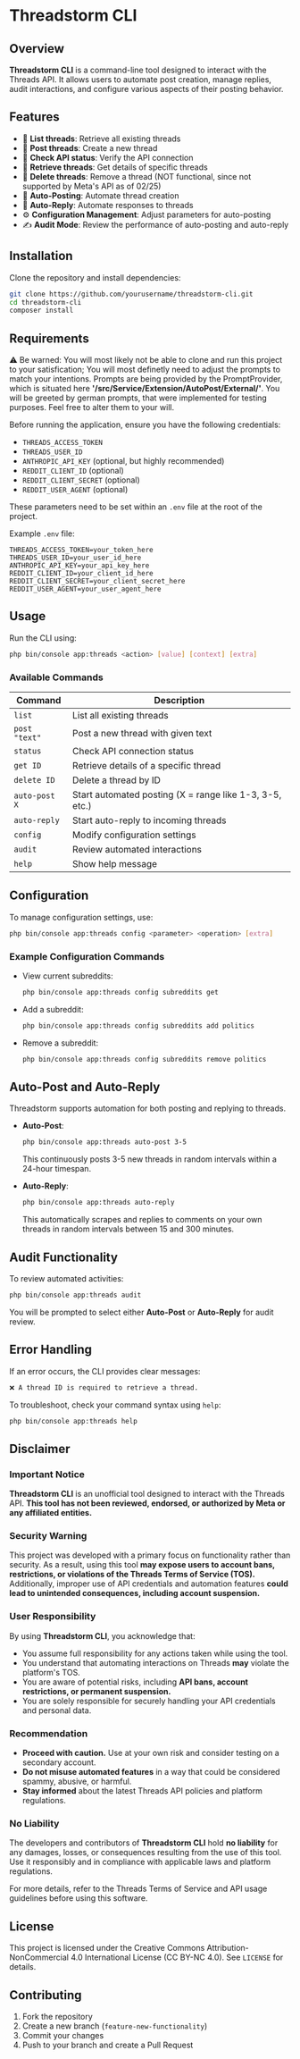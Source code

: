 # Threadstorm CLI

## Overview

**Threadstorm CLI** is a command-line tool designed to interact with the Threads API. It allows users to automate post creation, manage replies, audit interactions, and configure various aspects of their posting behavior.

## Features

- 📜 **List threads**: Retrieve all existing threads
- 📡 **Post threads**: Create a new thread
- 🔌 **Check API status**: Verify the API connection
- 🔎 **Retrieve threads**: Get details of specific threads
- 🛑 **Delete threads**: Remove a thread (NOT functional, since not supported by Meta's API as of 02/25)
- 🤖 **Auto-Posting**: Automate thread creation
- 🤖 **Auto-Reply**: Automate responses to threads
- ⚙️ **Configuration Management**: Adjust parameters for auto-posting
- ✍️ **Audit Mode**: Review the performance of auto-posting and auto-reply

## Installation

Clone the repository and install dependencies:

```sh
git clone https://github.com/yourusername/threadstorm-cli.git
cd threadstorm-cli
composer install
```

## Requirements

⚠️ Be warned: You will most likely not be able to clone and run this project to your satisfication;
You will most definetly need to adjust the prompts to match your intentions. 
Prompts are being provided by the PromptProvider, which is situated here **'/src/Service/Extension/AutoPost/External/'**.
You will be greeted by german prompts, that were implemented for testing purposes. Feel free to alter them to your will.

Before running the application, ensure you have the following credentials:

- `THREADS_ACCESS_TOKEN` 
- `THREADS_USER_ID`
- `ANTHROPIC_API_KEY` (optional, but highly recommended)
- `REDDIT_CLIENT_ID` (optional)
- `REDDIT_CLIENT_SECRET` (optional)
- `REDDIT_USER_AGENT` (optional)

These parameters need to be set within an `.env` file at the root of the project.

Example `.env` file:

```
THREADS_ACCESS_TOKEN=your_token_here
THREADS_USER_ID=your_user_id_here
ANTHROPIC_API_KEY=your_api_key_here
REDDIT_CLIENT_ID=your_client_id_here
REDDIT_CLIENT_SECRET=your_client_secret_here
REDDIT_USER_AGENT=your_user_agent_here
```

## Usage

Run the CLI using:

```sh
php bin/console app:threads <action> [value] [context] [extra]
```

### Available Commands

| Command       | Description                                             |
|---------------|---------------------------------------------------------|
| `list`        | List all existing threads                               |
| `post "text"` | Post a new thread with given text                       |
| `status`      | Check API connection status                             |
| `get ID`      | Retrieve details of a specific thread                   |
| `delete ID`   | Delete a thread by ID                                   |
| `auto-post X` | Start automated posting (X = range like 1-3, 3-5, etc.) |
| `auto-reply`  | Start auto-reply to incoming threads                    |
| `config`      | Modify configuration settings                           |
| `audit`       | Review automated interactions                           |
| `help`        | Show help message                                       |

## Configuration

To manage configuration settings, use:

```sh
php bin/console app:threads config <parameter> <operation> [extra]
```

### Example Configuration Commands

- View current subreddits:
  ```sh
  php bin/console app:threads config subreddits get
  ```
- Add a subreddit:
  ```sh
  php bin/console app:threads config subreddits add politics
  ```
- Remove a subreddit:
  ```sh
  php bin/console app:threads config subreddits remove politics
  ```

## Auto-Post and Auto-Reply

Threadstorm supports automation for both posting and replying to threads.

- **Auto-Post**:
  ```sh
  php bin/console app:threads auto-post 3-5
  ```
  This continuously posts 3-5 new threads in random intervals within a 24-hour timespan.

- **Auto-Reply**:
  ```sh
  php bin/console app:threads auto-reply
  ```
  This automatically scrapes and replies to comments on your own threads in random intervals between 15 and 300 minutes.

## Audit Functionality

To review automated activities:

```sh
php bin/console app:threads audit
```

You will be prompted to select either **Auto-Post** or **Auto-Reply** for audit review.

## Error Handling

If an error occurs, the CLI provides clear messages:

```sh
❌ A thread ID is required to retrieve a thread.
```

To troubleshoot, check your command syntax using `help`:

```sh
php bin/console app:threads help
```


## Disclaimer

### Important Notice

**Threadstorm CLI** is an unofficial tool designed to interact with the Threads API. **This tool has not been reviewed, endorsed, or authorized by Meta or any affiliated entities.**

### Security Warning

This project was developed with a primary focus on functionality rather than security. As a result, using this tool **may expose users to account bans, restrictions, or violations of the Threads Terms of Service (TOS).** Additionally, improper use of API credentials and automation features **could lead to unintended consequences, including account suspension.**

### User Responsibility

By using **Threadstorm CLI**, you acknowledge that:

- You assume full responsibility for any actions taken while using the tool.
- You understand that automating interactions on Threads **may** violate the platform's TOS.
- You are aware of potential risks, including **API bans, account restrictions, or permanent suspension.**
- You are solely responsible for securely handling your API credentials and personal data.

### Recommendation

- **Proceed with caution.** Use at your own risk and consider testing on a secondary account.
- **Do not misuse automated features** in a way that could be considered spammy, abusive, or harmful.
- **Stay informed** about the latest Threads API policies and platform regulations.

### No Liability

The developers and contributors of **Threadstorm CLI** hold **no liability** for any damages, losses, or consequences resulting from the use of this tool. Use it responsibly and in compliance with applicable laws and platform regulations.

For more details, refer to the Threads Terms of Service and API usage guidelines before using this software.

## License

This project is licensed under the Creative Commons Attribution-NonCommercial 4.0 International License (CC BY-NC 4.0). See `LICENSE` for details.


## Contributing

1. Fork the repository
2. Create a new branch (`feature-new-functionality`)
3. Commit your changes
4. Push to your branch and create a Pull Request

